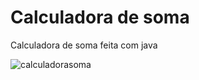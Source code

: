 # Calculadora de soma
Calculadora de soma feita com java 

![calculadorasoma](https://user-images.githubusercontent.com/88678265/171783766-b7734eb3-1ff3-43b1-b531-f6579affb78c.png)
